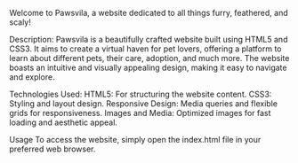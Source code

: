 Welcome to Pawsvila, a website dedicated to all things furry, feathered, and scaly!

Description:
Pawsvila is a beautifully crafted website built using HTML5 and CSS3. It aims to create a virtual haven for pet lovers, offering a platform to learn about different pets, their care, adoption, and much more. The website boasts an intuitive and visually appealing design, making it easy to navigate and explore.


Technologies Used:
HTML5: For structuring the website content.
CSS3: Styling and layout design.
Responsive Design: Media queries and flexible grids for responsiveness.
Images and Media: Optimized images for fast loading and aesthetic appeal.<br>

Usage To access the website, simply open the index.html file in your preferred web browser.
